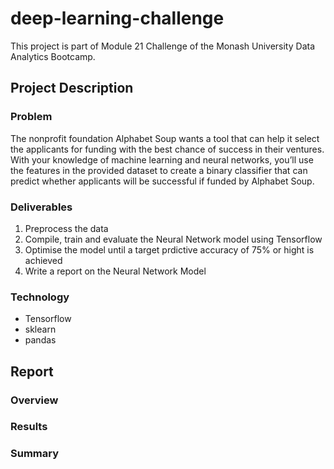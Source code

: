 # deep-learning-challenge
This project is part of Module 21 Challenge of the Monash University Data Analytics Bootcamp. 

## Project Description
### Problem
The nonprofit foundation Alphabet Soup wants a tool that can help it select the applicants for funding with the best chance of success in their ventures. With your knowledge of machine learning and neural networks, you’ll use the features in the provided dataset to create a binary classifier that can predict whether applicants will be successful if funded by Alphabet Soup.

### Deliverables
1. Preprocess the data
2. Compile, train and evaluate the Neural Network model using Tensorflow
3. Optimise the model until a target prdictive accuracy of 75% or hight is achieved
4. Write a report on the Neural Network Model

### Technology 
- Tensorflow
- sklearn
- pandas

## Report
### Overview
### Results
### Summary 

